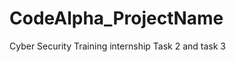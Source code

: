 # CodeAlpha_ProjectName
Cyber Security Training internship Task 2 and task 3                                                                                                                                                             
